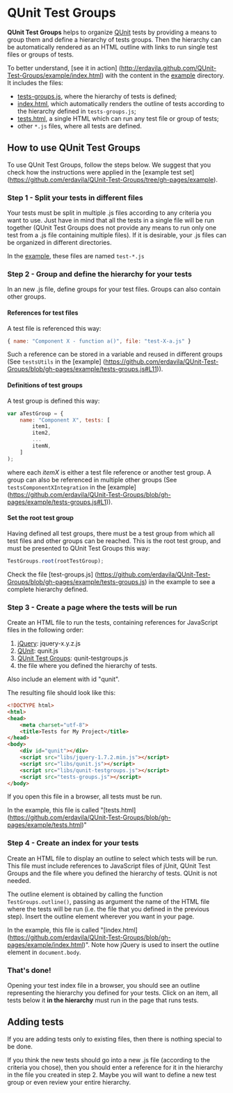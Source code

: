 QUnit Test Groups
=================

**QUnit Test Groups** helps to organize [QUnit](http://qunitjs.com/) tests by
providing a means to group them and define a hierarchy of tests groups. Then the
hierarchy can be automatically rendered as an HTML outline with links to run
single test files or groups of tests.

To better understand, [see it in action]
	(http://erdavila.github.com/QUnit-Test-Groups/example/index.html) with the
	content in the [example](/erdavila/QUnit-Test-Groups/tree/gh-pages/example)
	directory. It includes the files:
* [tests-groups.js](/erdavila/QUnit-Test-Groups/blob/gh-pages/example/tests-groups.js),
	where the hierarchy of tests is defined;
* [index.html](/erdavila/QUnit-Test-Groups/blob/gh-pages/example/index.html),
	which automatically renders the outline of tests according to the hierarchy
	defined in `tests-groups.js`;
* [tests.html](/erdavila/QUnit-Test-Groups/blob/gh-pages/example/tests.html),
	a single HTML which can run any test file or group of tests;
* other `*.js` files, where all tests are defined.


## How to use QUnit Test Groups
To use QUnit Test Groups, follow the steps below. We suggest that you check how
the instructions were applied in the [example test set]
(https://github.com/erdavila/QUnit-Test-Groups/tree/gh-pages/example).

### Step 1 - Split your tests in different files
Your tests must be split in multiple .js files according to any criteria you
want to use. Just have in mind that all the tests in a single file will be run
together (QUnit Test Groups does not provide any means to run only one test from
a .js file containing multiple files). If it is desirable, your .js files can be
organized in different directories.

In the [example](https://github.com/erdavila/QUnit-Test-Groups/tree/gh-pages/example),
these files are named `test-*.js`

### Step 2 - Group and define the hierarchy for your tests
In an new .js file, define groups for your test files. Groups can also contain
other groups.

#### References for test files 
A test file is referenced this way:
``` javascript
{ name: "Component X - function a()", file: "test-X-a.js" }
```
Such a reference can be stored in a variable and reused in different groups (See
`testsUtils` in the [example]
(https://github.com/erdavila/QUnit-Test-Groups/blob/gh-pages/example/tests-groups.js#L11)).

#### Definitions of test groups 
A test group is defined this way:
``` javascript
var aTestGroup = {
    name: "Component X", tests: [
        item1,
        item2,
        ...
        itemN,
    ]
);
```
where each _itemX_ is either a test file reference or another test group.
A group can also be referenced in multiple other groups (See `testsComponentXIntegration`
in the [example]
(https://github.com/erdavila/QUnit-Test-Groups/blob/gh-pages/example/tests-groups.js#L1)).

#### Set the root test group
Having defined all test groups, there must be a test group from which all test
files and other groups can be reached. This is the root test group, and must be
presented to QUnit Test Groups this way:
``` javascript
TestGroups.root(rootTestGroup);
```

Check the file [test-groups.js]
(https://github.com/erdavila/QUnit-Test-Groups/blob/gh-pages/example/tests-groups.js)
in the example to see a complete hierarchy defined.

### Step 3 - Create a page where the tests will be run
Create an HTML file to run the tests, containing references for JavaScript files
in the following order:

1. [jQuery](http://jquery.com/): jquery-x.y.z.js
2. [QUnit](http://qunitjs.com/): qunit.js
3. [QUnit Test Groups](https://github.com/erdavila/QUnit-Test-Groups): qunit-testgroups.js
4. the file where you defined the hierarchy of tests.

Also include an element with id "qunit".

The resulting file should look like this:
``` html
<!DOCTYPE html>
<html>
<head>
    <meta charset="utf-8">
    <title>Tests for My Project</title>
</head>
<body>
    <div id="qunit"></div>
    <script src="libs/jquery-1.7.2.min.js"></script>
    <script src="libs/qunit.js"></script>
    <script src="libs/qunit-testgroups.js"></script>
    <script src="tests-groups.js"></script>
</body>
```
If you open this file in a browser, all tests must be run.

In the example, this file is called "[tests.html]
(https://github.com/erdavila/QUnit-Test-Groups/blob/gh-pages/example/tests.html)"

### Step 4 - Create an index for your tests
Create an HTML file to display an outline to select which tests will be run.
This file must include references to JavaScript files of jUnit, QUnit Test
Groups and the file where you defined the hierarchy of tests. QUnit is not
needed.

The outline element is obtained by calling the function `TestGroups.outline()`,
passing as argument the name of the HTML file where the tests will be run (i.e.
the file that you defined in the previous step). Insert the outline element
wherever you want in your page.

In the example, this file is called "[index.html]
(https://github.com/erdavila/QUnit-Test-Groups/blob/gh-pages/example/index.html)".
Note how jQuery is used to insert the outline element in `document.body`.

### That's done!
Opening your test index file in a browser, you should see an outline
representing the hierarchy you defined for your tests. Click on an item, all
tests below it **in the hierarchy** must run in the page that runs tests.

## Adding tests
If you are adding tests only to existing files, then there is nothing special to
be done.

If you think the new tests should go into a new .js file (according to the
criteria you chose), then you should enter a reference for it in the hierarchy
in the file you created in step 2. Maybe you will want to define a new test
group or even review your entire hierarchy.
